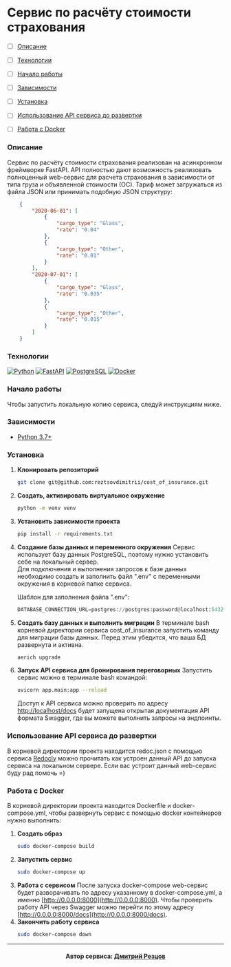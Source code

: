 # Cервис по расчёту стоимости страхования

- [ ] [Описание](#описание)
- [ ] [Технологии](#технологии)
- [ ] [Начало работы](#начало-работы)
- [ ] [Зависимости](#зависимости)
- [ ] [Установка](#установка)
- [ ] [Использование API сервиса до развертки](#использование-api-сервиса-до-развертки)
- [ ] [Работа с Docker](#работа-с-docker)
 

### Описание
Сервис по расчёту стоимости страхования реализован на асинхронном фреймворке FastAPI.
API полностью дают возможность реализовать полноценный web-сервис для расчета страхования  в зависимости от типа груза и объявленной стоимости (ОС).
Тариф может загружаться из файла JSON или принимать подобную JSON структуру:
```json
    {
	    "2020-06-01": [
		    {
			    "cargo_type": "Glass",
			    "rate": "0.04"
			},
			{
				"cargo_type": "Other",
				"rate": "0.01"
			}
		],
		"2020-07-01": [
			{
				"cargo_type": "Glass",
				"rate": "0.035"
			},
			{
				"cargo_type": "Other",
				"rate": "0.015"
			}
		]
	}
```

### Технологии
[![Python][Python-badge]][Python-url] [![FastAPI][FastAPI-badge]][FastAPI-url] [![PostgreSQL][PostgreSQL-badge]][PostgreSQL-url] [![Docker][Docker-badge]][Docker-url] 

### Начало работы

Чтобы запустить локальную копию сервиса, следуй инструкциям ниже.

### Зависимости

- [Python 3.7+][Python-url]

### Установка

1. **Клонировать репозиторий**

    ```bash
    git clone git@github.com:reztsovdimitrii/cost_of_insurance.git
    ```
2. **Создать, активировать виртуальное окружение**
	```bash
    python -m venv venv
    ```
3. **Установить зависимости проекта**
    ```bash
    pip install -r requirements.txt
    ```
4. **Создание базы данных и переменного окружения**
	Сервис использует базу данных PostgreSQL, поэтому нужно установить себе на локальный сервер.  
	Для подключения и выполнения запросов к базе данных необходимо создать и заполнить файл ".env" с переменными окружения в корневой папке сервиса.

	Шаблон для заполнения файла ".env":
	```python
	DATABASE_CONNECTION_URL=postgres://postgres:password@localhost:5432/postgres # ссылка на подключение к вашей БД
	```
5.  **Создать базу данных и выполнить миграции**
	В терминале bash корневой директории сервиса cost_of_insurance  запустить команду для миграции базы данных. Перед этим убедится, что ваша БД развернута и активна.
	```bash
	aerich upgrade
	```
6. **Запуск API сервиса для бронирования переговорных**
	Запустить сервис можно в терминале bash командой:
	```bash
	uvicorn app.main:app --reload
	```
	Доступ к API сервиса можно проверить по адресу [http://localhost/docs](http://localhost:8000/docs) будет запущена открытая документация API формата Swagger, где вы можете выполнить запросы на эндпоинты.

### Использование API сервиса до развертки
В корневой директории проекта находится redoc.json с помощью сервиса [Redocly](https://redocly.github.io/redoc/) можно прочитать как устроен данный API до запуска сервиса на локальном сервере. Если вас устроит данный web-сервис буду рад помочь =)

### Работа с Docker
В корневой директории проекта находится Dockerfile и docker-compose.yml, чтобы развернуть сервис с помощью docker контейнеров нужно выполнить:

1. **Создать образ**
    ```bash
    sudo docker-compose build
    ```
2. **Запустить сервис**
    ```bash
    sudo docker-compose up
    ```
3. **Работа с сервисом**
   После запуска docker-compose  web-сервис будет разворачивать по адресу указанному в docker-compose.yml, а именно [http://0.0.0.0:8000](http://0.0.0.0:8000). Чтобы проверить работу API через Swagger  можно перейти по этому адресу  [http://0.0.0.0:8000/docs](http://0.0.0.0:8000/docs).
5. **Закончить работу сервиса**
	```bash
    sudo docker-compose down
    ```
---

<h4 align="center">
Автор сервиса: <a href="https://github.com/reztsovdimitrii">Дмитрий Резцов</a>
</h4>

<!-- MARKDOWN BADGES & URLs -->

[Python-url]: https://www.python.org/
[Python-badge]: https://img.shields.io/badge/python-3670A0?style=for-the-badge&logo=python&logoColor=ffdd54
[FastAPI-url]: https://fastapi.tiangolo.com/
[FastAPI-badge]: https://img.shields.io/badge/FastAPI-009688.svg?style=for-the-badge&logo=FastAPI&logoColor=white
[PostgreSQL-url]: https://www.postgresql.org/
[PostgreSQL-badge]: https://img.shields.io/badge/PostgreSQL-4169E1.svg?style=for-the-badge&logo=PostgreSQL&logoColor=white
[Docker-url]: https://www.docker.com/
[Docker-badge]: https://img.shields.io/badge/Docker-2496ED.svg?style=for-the-badge&logo=Docker&logoColor=white
